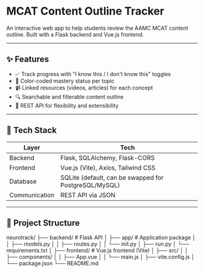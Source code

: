 # MCAT Content Outline Tracker

An interactive web app to help students review the AAMC MCAT content outline. Built with a Flask backend and Vue.js frontend.

---

## ✨ Features

- ✅ Track progress with "I know this / I don't know this" toggles
- 🎨 Color-coded mastery status per topic
- 📹 Linked resources (videos, articles) for each concept
- 🔍 Searchable and filterable content outline
- 🧪 REST API for flexibility and extensibility

---

## 🧱 Tech Stack

| Layer      | Tech           |
|------------|----------------|
| Backend    | Flask, SQLAlchemy, Flask-CORS |
| Frontend   | Vue.js (Vite), Axios, Tailwind CSS |
| Database   | SQLite (default, can be swapped for PostgreSQL/MySQL) |
| Communication | REST API via JSON |

---

## 📁 Project Structure
neurotrack/
├── backend/ # Flask API
│ ├── app/ # Application package
│ │ ├── models.py
│ │ ├── routes.py
│ │ └── init.py
│ ├── run.py
│ └── requirements.txt
│
├── frontend/ # Vue.js frontend (Vite)
│ ├── src/
│ │ ├── components/
│ │ ├── App.vue
│ │ └── main.js
│ ├── vite.config.js
│ └── package.json
└── README.md
